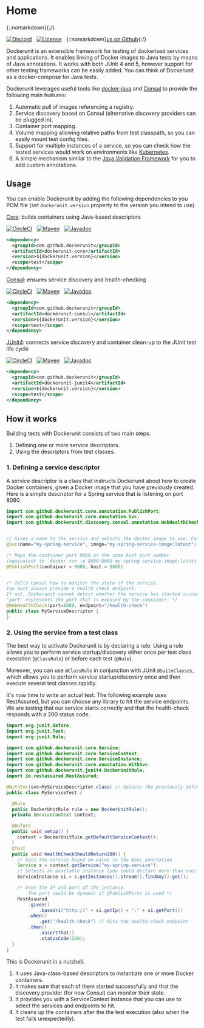 
# Home
{::nomarkdown}<script async defer src="https://buttons.github.io/buttons.js"></script>{:/}



[![Discord](https://img.shields.io/discord/587583543081959435.svg?style=flat)](https://discordapp.com/channels/587583543081959435/587583543081959437)
&nbsp;
[![License](https://img.shields.io/github/license/dockerunit/dockerunit-core.svg?style=flat)](https://choosealicense.com/licenses/apache-2.0/)
&nbsp;
{::nomarkdown}<a class="github-button" href="https://github.com/dockerunit/dockerunit-core/stargazers" data-icon="octicon-star"  aria-label="Star dockerunit/dockerunit-core on GitHub">us on Github</a>{:/}

Dockerunit is an extensible framework for testing of dockerised services and
applications.
It enables linking of Docker images to Java tests by
means of Java annotations.
It works with both JUnit 4 and 5, however support for other testing frameworks can be easily added.
You can think of Dockerunit as a docker-compose for Java tests.

Dockerunit leverages useful tools like
[docker-java](https://github.com/docker-java/docker-java) and
[Consul](https://www.consul.io/) to provide the
following main features:
1. Automatic pull of images referencing a registry.
2. Service discovery based on Consul (alternative discovery
providers can be plugged in).
3. Container port mapping.
4. Volume mapping allowing relative paths from test classpath, so you can
easily mount test config files.
5. Support for multiple instances of a service, so you can check how the tested services would work on environments like [Kubernetes](https://kubernetes.io/).
6. A simple mechanism similar to the
[Java Validation Framework](https://jcp.org/en/jsr/detail?id=303) for you to
add custom annotations.

## Usage
You can enable Dockerunit by adding the following dependencies to you POM file
(set `dockerunit.version` property to the version you intend to use).

[Core](https://github.com/dockerunit/dockerunit-core): builds containers using Java-based descriptors

[![CircleCI](https://img.shields.io/circleci/build/gh/dockerunit/dockerunit-core/master.svg?style=flat)](https://circleci.com/gh/dockerunit/dockerunit-core/tree/master)
&nbsp;
[![Maven](https://img.shields.io/maven-central/v/com.github.dockerunit/dockerunit-core.svg?style=flat)](https://search.maven.org/search?q=g:com.github.dockerunit%20AND%20a:dockerunit-core&core=gav)
&nbsp;
[![Javadoc](https://javadoc.io/badge/com.github.dockerunit/dockerunit-core.svg)](https://www.javadoc.io/doc/com.github.dockerunit/dockerunit-core)
&nbsp;
```xml
<dependency>
  <groupId>com.github.dockerunit</groupId>
  <artifactId>dockerunit-core</artifactId>
  <version>${dockerunit.version}</version>
  <scope>test</scope>
</dependency>
```
[Consul](https://github.com/dockerunit/dockerunit-consul): ensures service discovery and health-checking

[![CircleCI](https://img.shields.io/circleci/build/gh/dockerunit/dockerunit-consul/master.svg?style=flat)](https://circleci.com/gh/dockerunit/dockerunit-consul/tree/master)
&nbsp;
[![Maven](https://img.shields.io/maven-central/v/com.github.dockerunit/dockerunit-consul.svg?style=flat)](https://search.maven.org/search?q=g:com.github.dockerunit%20AND%20a:dockerunit-consul&core=gav)
&nbsp;
[![Javadoc](https://javadoc.io/badge/com.github.dockerunit/dockerunit-consul.svg)](https://www.javadoc.io/doc/com.github.dockerunit/dockerunit-consul)
&nbsp;
```xml
<dependency>
  <groupId>com.github.dockerunit</groupId>
  <artifactId>dockerunit-consul</artifactId>
  <version>${dockerunit.version}</version>
  <scope>test</scope>
</dependency>
```
[JUnit4](https://github.com/dockerunit/dockerunit-junit4): connects service discovery and container clean-up to the JUnit test life cycle

[![CircleCI](https://img.shields.io/circleci/build/gh/dockerunit/dockerunit-junit4/master.svg?style=flat)](https://circleci.com/gh/dockerunit/dockerunit-junit4/tree/master)
&nbsp;
[![Maven](https://img.shields.io/maven-central/v/com.github.dockerunit/dockerunit-junit4.svg?style=flat)](https://search.maven.org/search?q=g:com.github.dockerunit%20AND%20a:dockerunit-junit4&core=gav)
&nbsp;
[![Javadoc](https://javadoc.io/badge/com.github.dockerunit/dockerunit-junit4.svg)](https://www.javadoc.io/doc/com.github.dockerunit/dockerunit-junit4)
&nbsp;
```xml
<dependency>
  <groupId>com.github.dockerunit</groupId>
  <artifactId>dockerunit-junit4</artifactId>
  <version>${dockerunit.version}</version>
  <scope>test</scope>
</dependency>
```

## How it works
Building tests with Dockerunit consists of two main steps:
1. Defining one or more service descriptors.
2. Using the descriptors from test classes.

### 1. Defining a service descriptor
A service descriptor is a class that instructs Dockerunit about how to create
Docker containers, given a Docker image that you have previously created.
Here is a simple descriptor for a Spring service that is listening on port 8080.

```java
import com.github.dockerunit.core.annotation.PublishPort;
import com.github.dockerunit.core.annotation.Svc;
import com.github.dockerunit.discovery.consul.annotation.WebHealthCheck;


// Gives a name to the service and selects the docker image to use. Consul will put a dns entry on `my-spring-service.service.consul`.
@Svc(name="my-spring-service", image="my-spring-service-image:latest")

/* Maps the container port 8080 on the same host port number
(equivalent to `docker run -p 8080:8080 my-spring-service-image:latest`) */
@PublishPort(container = 8080, host = 8080)


/* Tells Consul how to monitor the state of the service.
You must always provide a health check endpoint.
If not, Dockerunit cannot detect whether the service has started successfully.
'port' represents the port that is exposed by the container. */
@WebHealthCheck(port=8080, endpoint="/health-check")
public class MyServiceDescriptor {
}
```

### 2. Using the service from a test class

The best way to activate Dockerunit is by declaring a rule.
Using a rule allows you to perform service startup/discovery either once per
test class execution (`@ClassRule`) or before each test (`@Rule`).

Moreover, you can use `@ClassRule` in conjunction with JUnit `@SuiteClasses`, which allows you to perform service startup/discovery once and then execute several test classes
rapidly.


It's now time to write an actual test.
The following example uses RestAssured, but you can choose any library to hit
the service endpoints.
We are testing that our service starts correctly and that the health-check responds
with a 200 status code.

```java
import org.junit.Before;
import org.junit.Test;
import org.junit.Rule;

import com.github.dockerunit.core.Service;
import com.github.dockerunit.core.ServiceContext;
import com.github.dockerunit.core.ServiceInstance;
import com.github.dockerunit.core.annotation.WithSvc;
import com.github.dockerunit.junit4.DockerUnitRule;
import io.restassured.RestAssured;

@WithSvc(svc=MyServiceDescriptor.class) // Selects the previously defined descriptor
public class MyServiceTest {

  @Rule
  public DockerUnitRule rule = new DockerUnitRule();
  private ServiceContext context;

  @Before
  public void setup() {
    context = DockerUnitRule.getDefaultServiceContext();
  }
  @Test
  public void healthCheckShouldReturn200() {
    // Gets the service based on value in the @Svc annotation
    Service s = context.getService("my-spring-service");
    // Selects an available instance (you could declare more than one)
    ServiceInstance si = s.getInstances().stream().findAny().get();

    /* Uses the IP and port of the instance.
        The port could be dynamic if @PublishPorts is used */
    RestAssured
        .given()
            .baseUri("http://" + si.getIp() + ":" + si.getPort())
        .when()
            .get("/health-check") // Hits the health-check endpoint
        .then()
            .assertThat()
            .statusCode(200);
  }
}
```

This is Dockerunit in a nutshell.
1. It uses Java-class-based descriptors to instantiate one or more Docker containers.
2. It makes sure that each of them started successfully and that the discovery
provider (for now Consul) can monitor their state.
3. It provides you with a ServiceContext instance that you can use to select the
services and endpoints to hit.
4. It cleans up the containers after the the test execution (also when the
test fails unexpectedly).
